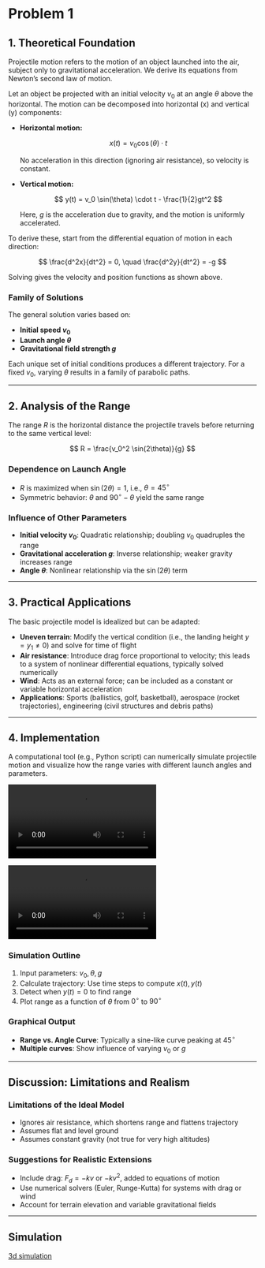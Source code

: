 # Problem 1
## 1. Theoretical Foundation

Projectile motion refers to the motion of an object launched into the air, subject only to gravitational acceleration. We derive its equations from Newton’s second law of motion.

Let an object be projected with an initial velocity $v_0$ at an angle $\theta$ above the horizontal. The motion can be decomposed into horizontal (x) and vertical (y) components:

* **Horizontal motion:**

  $$
  x(t) = v_0 \cos(\theta) \cdot t
  $$

  No acceleration in this direction (ignoring air resistance), so velocity is constant.

* **Vertical motion:**

  $$
  y(t) = v_0 \sin(\theta) \cdot t - \frac{1}{2}gt^2
  $$

  Here, $g$ is the acceleration due to gravity, and the motion is uniformly accelerated.

To derive these, start from the differential equation of motion in each direction:

$$
\frac{d^2x}{dt^2} = 0, \quad \frac{d^2y}{dt^2} = -g
$$

Solving gives the velocity and position functions as shown above.

### Family of Solutions

The general solution varies based on:

* **Initial speed $v_0$**
* **Launch angle $\theta$**
* **Gravitational field strength $g$**

Each unique set of initial conditions produces a different trajectory. For a fixed $v_0$, varying $\theta$ results in a family of parabolic paths.

---

## 2. Analysis of the Range

The range $R$ is the horizontal distance the projectile travels before returning to the same vertical level:

$$
R = \frac{v_0^2 \sin(2\theta)}{g}
$$

### Dependence on Launch Angle

* $R$ is maximized when $\sin(2\theta) = 1$, i.e., $\theta = 45^\circ$
* Symmetric behavior: $\theta$ and $90^\circ - \theta$ yield the same range

### Influence of Other Parameters

* **Initial velocity $v_0$**: Quadratic relationship; doubling $v_0$ quadruples the range
* **Gravitational acceleration $g$**: Inverse relationship; weaker gravity increases range
* **Angle $\theta$**: Nonlinear relationship via the $\sin(2\theta)$ term

---

## 3. Practical Applications

The basic projectile model is idealized but can be adapted:

* **Uneven terrain**: Modify the vertical condition (i.e., the landing height $y = y_1 \neq 0$) and solve for time of flight
* **Air resistance**: Introduce drag force proportional to velocity; this leads to a system of nonlinear differential equations, typically solved numerically
* **Wind**: Acts as an external force; can be included as a constant or variable horizontal acceleration
* **Applications**: Sports (ballistics, golf, basketball), aerospace (rocket trajectories), engineering (civil structures and debris paths)

---

## 4. Implementation

A computational tool (e.g., Python script) can numerically simulate projectile motion and visualize how the range varies with different launch angles and parameters.

<video controls src="projectile_motion.gif.mp4" title="docs/1 Physics/1 Mechanics/projectile_motion.gif.mp4"></video>

<video controls src="../projectile_motion_no_air_resistance.gif.mp4" title="Title"></video>



### Simulation Outline

1. Input parameters: $v_0, \theta, g$
2. Calculate trajectory: Use time steps to compute $x(t), y(t)$
3. Detect when $y(t) = 0$ to find range
4. Plot range as a function of $\theta$ from $0^\circ$ to $90^\circ$

### Graphical Output

* **Range vs. Angle Curve**: Typically a sine-like curve peaking at $45^\circ$
* **Multiple curves**: Show influence of varying $v_0$ or $g$

---

## Discussion: Limitations and Realism

### Limitations of the Ideal Model

* Ignores air resistance, which shortens range and flattens trajectory
* Assumes flat and level ground
* Assumes constant gravity (not true for very high altitudes)

### Suggestions for Realistic Extensions

* Include drag: $F_d = -kv$ or $-kv^2$, added to equations of motion
* Use numerical solvers (Euler, Runge-Kutta) for systems with drag or wind
* Account for terrain elevation and variable gravitational fields
---
## Simulation 
[3d simulation](project_motion.html)